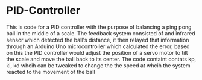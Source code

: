 # PID-Controller

This is code for a PID controller with the purpose of balancing a ping pong ball in the middle of a scale.
The feedback system consisted of and infrared sensor which detected the ball's distance, it then relayed that information through an Arduino Uno microcontroller which calculated the error, based on this the PID controller would adjust the position of a servo motor to tilt the scale and move the ball back to its center.
The code containt contats kp, ki, kd whcih can be tweaked to change the the speed at whcih the system reacted to the movement of the ball
